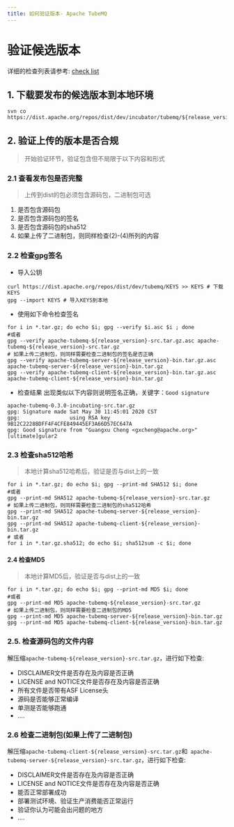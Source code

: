 ```yaml
---
title: 如何验证版本- Apache TubeMQ
---
```


# 验证候选版本

详细的检查列表请参考: [check list](https://cwiki.apache.org/confluence/display/INCUBATOR/Incubator+Release+Checklist)

## 1. 下载要发布的候选版本到本地环境
```shell
svn co https://dist.apache.org/repos/dist/dev/incubator/tubemq/${release_version}-${rc_version}/
```
## 2. 验证上传的版本是否合规
> 开始验证环节，验证包含但不局限于以下内容和形式

### 2.1 查看发布包是否完整
> 上传到dist的包必须包含源码包，二进制包可选

1. 是否包含源码包
2. 是否包含源码包的签名
3. 是否包含源码包的sha512
4. 如果上传了二进制包，则同样检查(2)-(4)所列的内容

### 2.2 检查gpg签名
  - 导入公钥
  ```shell
  curl https://dist.apache.org/repos/dist/dev/tubemq/KEYS >> KEYS # 下载KEYS
  gpg --import KEYS # 导入KEYS到本地
  ```
  - 使用如下命令检查签名
  ```shell
  for i in *.tar.gz; do echo $i; gpg --verify $i.asc $i ; done
  #或者
  gpg --verify apache-tubemq-${release_version}-src.tar.gz.asc apache-tubemq-${release_version}-src.tar.gz
  # 如果上传二进制包，则同样需要检查二进制包的签名是否正确
  gpg --verify apache-tubemq-server-${release_version}-bin.tar.gz.asc apache-tubemq-server-${release_version}-bin.tar.gz
  gpg --verify apache-tubemq-client-${release_version}-bin.tar.gz.asc apache-tubemq-client-${release_version}-bin.tar.gz
```
  - 检查结果
出现类似以下内容则说明签名正确，关键字：`Good signature`
```shell
apache-tubemq-0.3.0-incubating-src.tar.gz
gpg: Signature made Sat May 30 11:45:01 2020 CST
gpg:                using RSA key 9B12C2228BDFF4F4CFE849445EF3A66D57EC647A
gpg: Good signature from "Guangxu Cheng <gxcheng@apache.org>" [ultimate]gular2
```

### 2.3 检查sha512哈希
> 本地计算sha512哈希后，验证是否与dist上的一致
```shell
for i in *.tar.gz; do echo $i; gpg --print-md SHA512 $i; done
#或者
gpg --print-md SHA512 apache-tubemq-${release_version}-src.tar.gz
# 如果上传二进制包，则同样需要检查二进制包的sha512哈希
gpg --print-md SHA512 apache-tubemq-server-${release_version}-bin.tar.gz
gpg --print-md SHA512 apache-tubemq-client-${release_version}-bin.tar.gz
# 或者
for i in *.tar.gz.sha512; do echo $i; sha512sum -c $i; done
```

#### 2.4 检查MD5
> 本地计算MD5后，验证是否与dist上的一致
```shell
for i in *.tar.gz; do echo $i; gpg --print-md MD5 $i; done
#或者
gpg --print-md MD5 apache-tubemq-${release_version}-src.tar.gz
# 如果上传二进制包，则同样需要检查二进制包的MD5
gpg --print-md MD5 apache-tubemq-server-${release_version}-bin.tar.gz
gpg --print-md MD5 apache-tubemq-client-${release_version}-bin.tar.gz
```

### 2.5. 检查源码包的文件内容

  解压缩`apache-tubemq-${release_version}-src.tar.gz`，进行如下检查:

  - DISCLAIMER文件是否存在及内容是否正确
  - LICENSE and NOTICE文件是否存在及内容是否正确
  - 所有文件是否带有ASF License头
  - 源码是否能够正常编译
  - 单测是否能够跑通
  - ....

### 2.6 检查二进制包(如果上传了二进制包)
  解压缩`apache-tubemq-client-${release_version}-src.tar.gz`和`
  apache-tubemq-server-${release_version}-src.tar.gz`，进行如下检查:
  - DISCLAIMER文件是否存在及内容是否正确
  - LICENSE and NOTICE文件是否存在及内容是否正确
  - 能否正常部署成功
  - 部署测试环境、验证生产消费能否正常运行
  - 验证你认为可能会出问题的地方
  - ....
